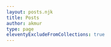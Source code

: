 ```yaml
---
layout: posts.njk
title: Posts
author: akmur
type: page
eleventyExcludeFromCollections: true
---
```

